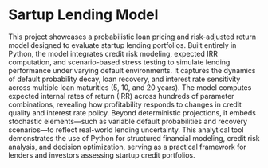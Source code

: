 # Sartup Lending Model
This project showcases a probabilistic loan pricing and risk-adjusted return model designed to evaluate startup lending portfolios. Built entirely in Python, the model integrates credit risk modeling, expected IRR computation, and scenario-based stress testing to simulate lending performance under varying default environments. It captures the dynamics of default probability decay, loan recovery, and interest rate sensitivity across multiple loan maturities (5, 10, and 20 years). The model computes expected internal rates of return (IRR) across hundreds of parameter combinations, revealing how profitability responds to changes in credit quality and interest rate policy. Beyond deterministic projections, it embeds stochastic elements—such as variable default probabilities and recovery scenarios—to reflect real-world lending uncertainty. This analytical tool demonstrates the use of Python for structured financial modeling, credit risk analysis, and decision optimization, serving as a practical framework for lenders and investors assessing startup credit portfolios.
